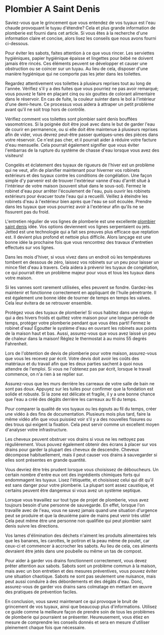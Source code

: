 # Plombier A Saint Denis

Saviez-vous que le grincement que vous entendez de vos tuyaux est l'eau chaude provoquant le tuyau d'étendre? Cela et plus grande information de plomberie est fourni dans cet article. Si vous êtes à la recherche d'une information claire et concise, alors lisez les conseils que nous avons fourni ci-dessous.

Pour éviter les sabots, faites attention à ce que vous rincer. Les serviettes hygiéniques, papier hygiénique épaisse et lingettes pour bébé ne doivent jamais être rincés. Ces éléments peuvent se développer et causer une obstruction ou se coincer sur un tuyau. Au lieu de cela, disposer d'une manière hygiénique qui ne comporte pas les jeter dans les toilettes.

Regardez attentivement vos toilettes à plusieurs reprises tout au long de l'année. Vérifiez s'il y a des fuites que vous pourriez ne pas avoir remarqué; vous pouvez le faire en plaçant cinq ou six gouttes de colorant alimentaire dans le réservoir. En cas de fuite, la couleur suinter dans le bol à l'intérieur d'une demi-heure. Ce processus vous aidera à attraper un petit problème avant qu'il ne soit trop hors de contrôle.

Vérifiez comment vos toilettes sont plombier saint denis bouffées vasomotrices. Si la poignée doit être joué avec dans le but de garder l'eau de courir en permanence, ou si elle doit être maintenue à plusieurs reprises afin de vider, vous devrez peut-être passer quelques-unes des pièces dans votre réservoir. Ce n'est pas cher, et il pourrait aider à réduire votre facture d'eau mensuelle. Cela pourrait également signifier que vous éviter l'embarras de la rupture du système de chasse d'eau lorsque vous avez des visiteurs!

Congelés et éclatement des tuyaux de rigueurs de l'hiver est un problème qui ne veut, afin de planifier maintenant pour hiverner vos robinets extérieurs et des tuyaux contre les conditions de congélation. Une façon simple d'y parvenir est de trouver l'extérieur vanne d'eau d'arrêt situé à l'intérieur de votre maison (souvent situé dans le sous-sol). Fermez le robinet d'eau pour arrêter l'écoulement de l'eau, puis ouvrir les robinets extérieurs pour évacuer toute l'eau qui a recueilli. Veillez à éteindre les robinets d'eau à l'extérieur bien après que l'eau se soit écoulée. Prendre dans les tuyaux que vous pourriez avoir à l'extérieur afin qu'ils ne se fissurent pas du froid.

L'entretien régulier de vos lignes de plomberie est une excellente [plombier saint denis](http://plombiersaint-denis.fr) idée. Vos options deviennent vos lignes serpentaient ou jets. Jetted est une technologie qui a fait ses preuves plus efficace que reptation est. Il devient plus profond et nettoie plus difficile. Alors lançage est une bonne idée la prochaine fois que vous rencontrez des travaux d'entretien effectués sur vos lignes.

Dans les mois d'hiver, si vous vivez dans un endroit où les températures tombent en dessous de zéro, laissez vos robinets sur un peu pour laisser un mince filet d'eau à travers. Cela aidera à prévenir les tuyaux de congélation, ce qui pourrait être un problème majeur pour vous et tous les tuyaux dans votre maison.

Si les vannes sont rarement utilisées, elles peuvent se fondre. Gardez-les maintenir et fonctionne correctement en appliquant de l'huile pénétrante. Il est également une bonne idée de tourner de temps en temps les valves. Cela leur évitera de se retrouver ensemble.

Protégez vous des tuyaux de plomberie! Si vous habitez dans une région qui a des hivers froids et quittez votre maison pour une longue période de temps, protéger votre plomberie pendant que vous êtes parti! Fermez le robinet d'eau! Égoutter le système d'eau en ouvrant les robinets aux points de la maison haut et bas. Aussi, assurez-vous que vous avez laissé un peu de chaleur dans la maison! Réglez le thermostat à au moins 55 degrés Fahrenheit.

Lors de l'obtention de devis de plomberie pour votre maison, assurez-vous que vous les recevez par écrit. Votre devis doit avoir les coûts des matériaux et du travail afin que les deux parties sachent à quoi nous attendre de l'emploi. Si vous ne l'obtenez pas par écrit, lorsque le travail commence, on n'a rien à se replier sur.

Assurez-vous que les murs derrière les carreaux de votre salle de bain ne sont pas doux. Appuyez sur les tuiles pour confirmer que la fondation est solide et robuste. Si la zone est délicate et fragile, il y a une bonne chance que l'eau a créé des dégâts derrière les carreaux au fil du temps.

Pour comparer la qualité de vos tuyaux ou les égouts au fil du temps, créer une vidéo à des fins de documentation. Plusieurs mois plus tard, faire la même vidéo afin que vous puissiez voir s'il y a des nouvelles fissures ou des trous qui exigent la fixation. Cela peut servir comme un excellent moyen d'analyser votre infrastructure.

Les cheveux peuvent obstruer vos drains si vous ne les nettoyez pas régulièrement. Vous pouvez également obtenir des écrans à placer sur vos drains pour garder la plupart des cheveux de descendre. Cheveux décompose habituellement, mais il peut causer vos drains à sauvegarder si elles sont présentes en grande quantité.

Vous devriez être très prudent lorsque vous choisissez de déboucheurs. Un certain nombre d'entre eux ont des ingrédients chimiques forts qui endommagent les tuyaux. Lisez l'étiquette, et choisissez celui qui dit qu'il est sans danger pour votre plomberie. La plupart sont assez caustique, et certains peuvent être dangereux si vous avez un système septique.

Lorsque vous travaillez sur tout type de projet de plomberie, vous avez toujours besoin d'une personne de sauvegarde. En effet, lorsque l'on travaille avec de l'eau, vous ne savez jamais quand une situation d'urgence peut se produire et que la deuxième paire de mains peut venir très utile! Cela peut même être une personne non qualifiée qui peut plombier saint denis suivre les directions.

Vos lames d'élimination des déchets n'aiment les produits alimentaires tels que les bananes, les carottes, le potiron et la peau même de poulet, car ceux-ci et commencer à accrocher les sabots. Au lieu de cela, ces aliments devraient être jetés dans une poubelle ou même un tas de compost.

Pour aider à garder vos drains fonctionnent correctement, vous devez prêter attention aux sabots. Sabots sont un problème commun à la maison, mais avec un bon entretien et des mesures préventives, vous pouvez éviter une situation chaotique. Sabots ne sont pas seulement une nuisance, mais peut aussi conduire à des débordements et des dégâts d'eau. Donc, assurez-vous de garder vos drains sans colmatage en mettant en œuvre des pratiques de prévention faciles.

En conclusion, vous savez maintenant ce qui provoque le bruit de grincement de vos tuyaux, ainsi que beaucoup plus d'informations. Utilisez ce guide comme la meilleure façon de prendre soin de tous les problèmes de plomberie qui pourraient se présenter. Heureusement, vous étiez en mesure de comprendre les conseils donnés et sera en mesure d'utiliser pleinement chaque fois que nécessaire.

